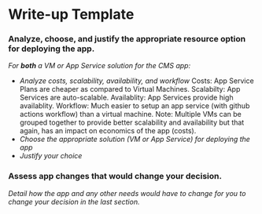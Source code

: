 # Write-up Template

### Analyze, choose, and justify the appropriate resource option for deploying the app.

*For **both** a VM or App Service solution for the CMS app:*
- *Analyze costs, scalability, availability, and workflow*
Costs: App Service Plans are cheaper as compared to Virtual Machines.
Scalabilty: App Services are auto-scalable.
Availablity: App Services provide high availablity.
Workflow: Much easier to setup an app service (with github actions workflow) than a virtual machine.
Note: Multiple VMs can be grouped together to provide better scalability and availability but that again, has an impact on economics of the app (costs).
- *Choose the appropriate solution (VM or App Service) for deploying the app*
- *Justify your choice*

### Assess app changes that would change your decision.

*Detail how the app and any other needs would have to change for you to change your decision in the last section.* 
